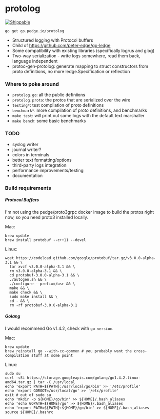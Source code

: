 # protolog

[![Shippable](https://api.shippable.com/projects/55b7d76aedd7f2c05289b667/badge/master)](https://app.shippable.com/projects/55b7d76aedd7f2c05289b667)

```shell
go get go.pedge.io/protolog
```

* Structured logging with Protocol buffers
* Child of https://github.com/peter-edge/go-ledge
* Some compatibility with existing libraries (specifically logrus and glog)
* Two-way serialization - write logs somewhere, read them back, language independent
* protoc-gen-protolog: generate mapping to struct constructors from proto definitions, no more ledge.Specification or reflection

### Where to poke around

* `protolog.go`: all the public definiions
* `protolog.proto`: the protos that are serialized over the wire
* `testing*`: test compilation of proto definitions
* `benchmark*`: more compilation of proto definitions, and benchmarks
* `make test`: will print out some logs with the default text marshaller
* `make bench`: some basic benchmarks

### TODO

* syslog writer
* journal writer?
* colors in terminals
* better text formatting/options
* third-party logs integration
* performance improvements/testing
* documentation

### Build requirements

##### Protocol Buffers

I'm not using the pedge/proto3grpc docker image to build the protos right now, so you need proto3 installed locally.

Mac:

```shell
brew update
brew install protobuf --c++11 --devel
```

Linux:

```
wget https://codeload.github.com/google/protobuf/tar.gz/v3.0.0-alpha-3.1 && \
  tar xvzf v3.0.0-alpha-3.1 && \
  rm v3.0.0-alpha-3.1 && \
  cd protobuf-3.0.0-alpha-3.1 && \
  ./autogen.sh && \
  ./configure --prefix=/usr && \
  make && \
  make check && \
  sudo make install && \
  cd - && \
  rm -rf protobuf-3.0.0-alpha-3.1
```

##### Golang

I would recommend Go v1.4.2, check with `go version`.

Mac:

```shell
brew update
brew reinstall go --with-cc-common # you probably want the cross-compilation stuff at some point
```

Linux:

```shell
sudo su
curl -sSL https://storage.googleapis.com/golang/go1.4.2.linux-amd64.tar.gz | tar -C /usr/local
echo 'export PATH=${PATH}:/usr/local/go/bin' >> '/etc/profile'
echo 'export GOROOT=/usr/local/go' >> '/etc/profile'
exit # out of sudo su
echo 'mkdir -p ${HOME}/go/bin' >> ${HOME}/.bash_aliases
echo 'echo GOPATH=${HOME}/go' >> ${HOME}/.bash_aliases
echo 'export PATH=${PATH}:${HOME}/go/bin' >> ${HOME}/.bash_aliases
source ${HOME}/.bashrc
```
